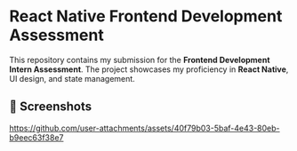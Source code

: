 # React Native Frontend Development Assessment

This repository contains my submission for the **Frontend Development Intern Assessment**. The project showcases my proficiency in **React Native**, UI design, and state management.

## 📸 Screenshots

https://github.com/user-attachments/assets/40f79b03-5baf-4e43-80eb-b9eec63f38e7

